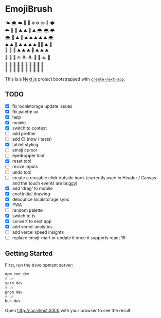 # EmojiBrush

🌤️ 🌨️ ☁️ 🐝 🗻 ❄️ ❄️ ⛈️ 🦅 🌩️\
☁️ 🦋 🌈 ⛰️ ⛰️ 🚠 ⛰️ 🌨️ 🌨️ 🌩️\
🌨️ 🌈 ⛰️ 🌲 ⛰️ ⛰️ ⛰️ ⛰️ ⛰️ 🌨️\
⛰️ ⛰️ 🐒 ⛰️ ⛰️ ⛰️ ⛰️ 🧗‍♂️ ⛰️ 🦉\
🌴 🌴 🌴 ⛰️ ⛰️ ⛰️ 🌴 ⛰️ ⛰️ ⛰️\
🌊 🌊 🌊 ⛵️ 🏝️ 🏝️ 🌊 🌊 🏊 🌊\
🌊 🦈 🌊 🌊 🌊 🌊 🌊 🐳 🌊 🌊\
🌊 🌊 🌊 🌊 🚤 🌊 🌊 🌊 🌊 🌊

This is a [Next.js](https://nextjs.org) project bootstrapped with [`create-next-app`](https://nextjs.org/docs/app/api-reference/cli/create-next-app).

## TODO

- [x] fix localstorage update issues
- [x] fix palette ux
- [x] help
- [x] mobile
- [x] switch to context
- [ ] add prettier
- [ ] add CI (now / tests)
- [x] tablet styling
- [ ] emoji cursor
- [ ] eyedropper tool
- [x] reset tool
- [ ] resize inputs
- [ ] undo tool
- [ ] create a reusable click outside hook (currently used in Header / Canvas and the touch events are buggy)
- [x] add 'drag' to mobile
- [x] cool initial drawing
- [x] debounce localstorage sync
- [x] PWA
- [ ] random palette
- [x] switch to ts
- [x] convert to next app
- [x] add vercel analytics
- [ ] add vercel speed insights
- [ ] replace emoji-mart or update it once it supports react 19

## Getting Started

First, run the development server:

```bash
npm run dev
# or
yarn dev
# or
pnpm dev
# or
bun dev
```

Open [http://localhost:3000](http://localhost:3000) with your browser to see the result.